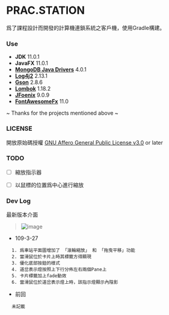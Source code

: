# **PRAC.STATION**
爲了課程設計而開發的計算機連鎖系統之客戶機，使用Gradle構建。

### Use
  - **JDK** 11.0.1
  - **JavaFX** 11.0.1
  - **[MongoDB Java Drivers](https://mongodb.github.io/mongo-java-driver/)** 4.0.1
  - **[Log4j2](https://logging.apache.org/log4j/2.x/)** 2.13.1
  - **[Gson](https://github.com/google/gson)** 2.8.6
  - **[Lombok](https://github.com/rzwitserloot/lombok)** 1.18.2
  - **[JFoenix](https://github.com/jfoenixadmin/JFoenix)** 9.0.9
  - **[FontAwesomeFx](https://bitbucket.org/Jerady/fontawesomefx)** 11.0

  ~ Thanks for the projects mentioned above ~
  
### LICENSE
  開放原始碼授權 [GNU Affero General Public License v3.0](https://www.gnu.org/licenses/agpl-3.0.html) or later
  
### TODO
  - [ ] 縮放指示器
  - [ ] 以鼠標的位置爲中心進行縮放
  
  
### Dev Log
  最新版本介面  
  
>  ![image](https://bitbucket.org/Satanya/pracstation/raw/bd5442c5fdfb6aa5917dd6f83ef93bf0fd6eb264/images/img.png)
   
- 109-3-27
```
  1. 爲車站平面圖增加了 「滾輪縮放」 和 「拖曳平移」功能
  2. 當滑鼠位於卡片上時其標籤方得顯現
  3. 優化底部按鈕的樣式
  4. 道岔表示燈按照上下行分佈左右兩個Pane上
  5. 卡片標籤加上fade動效
  6. 當滑鼠位於道岔表示燈上時，該指示燈顯示內陰影
```

- 前回
```
  未記載
```
